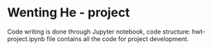 # Wenting He - project

Code writing is done through Jupyter notebook, code structure: 
hwt-project.ipynb file contains all the code for project development.
